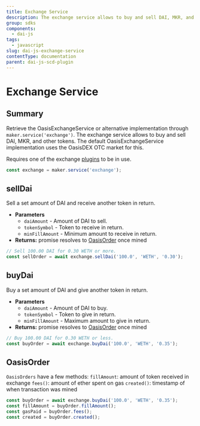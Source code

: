 ```yaml
---
title: Exchange Service
description: The exchange service allows to buy and sell DAI, MKR, and other tokens
group: sdks
components:
  - dai-js
tags:
  - javascript
slug: dai-js-exchange-service
contentType: documentation
parent: dai-js-scd-plugin
---
```


# Exchange Service

## Summary

Retrieve the OasisExchangeService or alternative implementation through `maker.service('exchange')`. The exchange service allows to buy and sell DAI, MKR, and other tokens. The default OasisExchangeService implementation uses the OasisDEX OTC market for this.

Requires one of the exchange [plugins](../maker/plugins.md#available-plugins) to be in use.

```javascript
const exchange = maker.service('exchange');
```

## sellDai

Sell a set amount of DAI and receive another token in return.

- **Parameters**
  - `daiAmount` - Amount of DAI to sell.
  - `tokenSymbol` - Token to receive in return.
  - `minFillAmount` - Minimum amount to receive in return.
- **Returns:** promise resolves to [OasisOrder](https://makerdao.com/documentation/#oasisorder) once mined

```javascript
// Sell 100.00 DAI for 0.30 WETH or more.
const sellOrder = await exchange.sellDai('100.0', 'WETH', '0.30');
```

## **buyDai**

Buy a set amount of DAI and give another token in return.

- **Parameters**
  - `daiAmount` - Amount of DAI to buy.
  - `tokenSymbol` - Token to give in return.
  - `minFillAmount` - Maximum amount to give in return.
- **Returns:** promise resolves to [OasisOrder](https://makerdao.com/documentation/#oasisorder) once mined

```javascript
// Buy 100.00 DAI for 0.30 WETH or less.
const buyOrder = await exchange.buyDai('100.0', 'WETH', '0.35');
```

## **OasisOrder**

`OasisOrders` have a few methods: `fillAmount`: amount of token received in exchange `fees()`: amount of ether spent on gas `created()`: timestamp of when transaction was mined

```javascript
const buyOrder = await exchange.buyDai('100.0', 'WETH', '0.35');
const fillAmount = buyOrder.fillAmount();
const gasPaid = buyOrder.fees();
const created = buyOrder.created();
```
